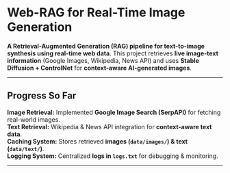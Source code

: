 # Web-RAG for Real-Time Image Generation  

**A Retrieval-Augmented Generation (RAG) pipeline for text-to-image synthesis using real-time web data**. This project retrieves **live image-text information** (Google Images, Wikipedia, News API) and uses **Stable Diffusion + ControlNet** for **context-aware AI-generated images**.

---

## Progress So Far  
**Image Retrieval:** Implemented **Google Image Search (SerpAPI)** for fetching real-world images.  
**Text Retrieval:** Wikipedia & News API integration for **context-aware text data**.  
**Caching System:** Stores retrieved **images (`data/images/`) & text (`data/text/`)**.  
**Logging System:** Centralized **logs in `logs.txt`** for debugging & monitoring.  

---
